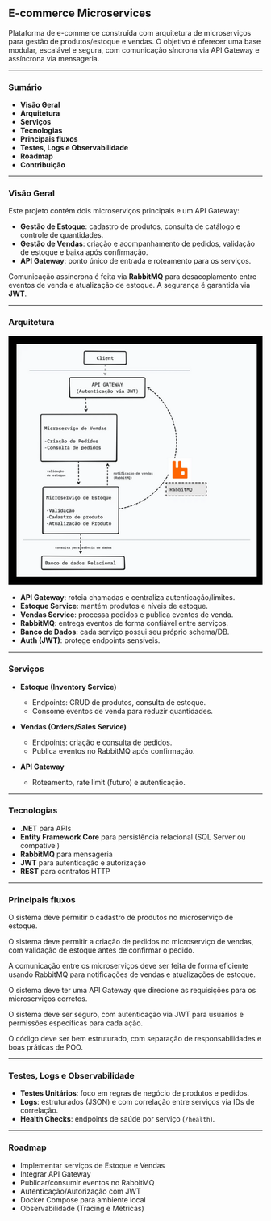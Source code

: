 ## E-commerce Microservices

Plataforma de e-commerce construída com arquitetura de microserviços para gestão de produtos/estoque e vendas. O objetivo é oferecer uma base modular, escalável e segura, com comunicação síncrona via API Gateway e assíncrona via mensageria.

---

### Sumário
- **Visão Geral**
- **Arquitetura**
- **Serviços**
- **Tecnologias**
- **Principais fluxos**
- **Testes, Logs e Observabilidade**
- **Roadmap**
- **Contribuição**

---

### Visão Geral
Este projeto contém dois microserviços principais e um API Gateway:
- **Gestão de Estoque**: cadastro de produtos, consulta de catálogo e controle de quantidades.
- **Gestão de Vendas**: criação e acompanhamento de pedidos, validação de estoque e baixa após confirmação.
- **API Gateway**: ponto único de entrada e roteamento para os serviços.

Comunicação assíncrona é feita via **RabbitMQ** para desacoplamento entre eventos de venda e atualização de estoque. A segurança é garantida via **JWT**.

---

### Arquitetura
![Arquitetura](docs/arquitetura.png)

- **API Gateway**: roteia chamadas e centraliza autenticação/limites.
- **Estoque Service**: mantém produtos e níveis de estoque.
- **Vendas Service**: processa pedidos e publica eventos de venda.
- **RabbitMQ**: entrega eventos de forma confiável entre serviços.
- **Banco de Dados**: cada serviço possui seu próprio schema/DB.
- **Auth (JWT)**: protege endpoints sensíveis.

---

### Serviços
- **Estoque (Inventory Service)**
  - Endpoints: CRUD de produtos, consulta de estoque.
  - Consome eventos de venda para reduzir quantidades.

- **Vendas (Orders/Sales Service)**
  - Endpoints: criação e consulta de pedidos.
  - Publica eventos no RabbitMQ após confirmação.

- **API Gateway**
  - Roteamento, rate limit (futuro) e autenticação.

---

### Tecnologias
- **.NET** para APIs
- **Entity Framework Core** para persistência relacional (SQL Server ou compatível)
- **RabbitMQ** para mensageria
- **JWT** para autenticação e autorização
- **REST** para contratos HTTP

---

### Principais fluxos

O sistema deve permitir o cadastro de produtos no microserviço de estoque. 

O sistema deve permitir a criação de pedidos no microserviço de vendas, com validação de estoque antes de confirmar o pedido. 

A comunicação entre os microserviços deve ser feita de forma eficiente usando RabbitMQ para notificações de vendas e atualizações de estoque. 

 O sistema deve ter uma API Gateway que direcione as requisições para os microserviços corretos. 

O sistema deve ser seguro, com autenticação via JWT para usuários e permissões específicas para cada ação. 

O código deve ser bem estruturado, com separação de responsabilidades e boas práticas de POO. 


---

### Testes, Logs e Observabilidade
- **Testes Unitários**: foco em regras de negócio de produtos e pedidos.
- **Logs**: estruturados (JSON) e com correlação entre serviços via IDs de correlação.
- **Health Checks**: endpoints de saúde por serviço (`/health`).

---

### Roadmap
- Implementar serviços de Estoque e Vendas
- Integrar API Gateway
- Publicar/consumir eventos no RabbitMQ
- Autenticação/Autorização com JWT
- Docker Compose para ambiente local
- Observabilidade (Tracing e Métricas)

